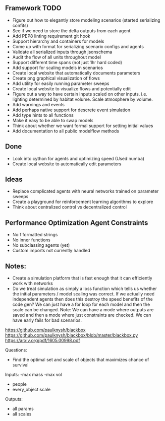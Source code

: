 
## Framework TODO
- Figure out how to elegantly store modeling scenarios (started serializing confits)
- See if we need to store the delta outputs from each agent
- Add PEP8 linting requirement git hook
- Support hierarchy and containers for models
- Come up with format for serializing scenario configs and agents
- Validate all serialized inputs through jsonschema
- Audit the flow of all units throughout model
- Support different time spans (not just 1hr hard coded)
- Add support for scaling models in scenarios
- Create local website that automatically documents parameters
- Create png graphical visualization of flows
- Add utility for easily running parameter sweeps
- Create local website to visualize flows and potentially edit
- Figure out a way to have certain inputs scaled on other inputs. i.e. lighting determined by habitat volume. Scale atmosphere by volume.
- Add warnings and events
- Add perhaps native support for descrete event simulation
- Add type hints to all functions
- Make it easy to be able to swap models
- Think about whether we want formal support for setting initial values
- Add documentation to all public modelflow methods

## Done
- Look into cython for agents and optimizing speed (Used numba)
- Create local website to automatically edit parameters


## Ideas
- Replace complicated agents with neural networks trained on parameter sweeps
- Create a playground for reinforcement learning algorithms to explore
- Think about centralized control vs decentralized control

## Performance Optimization Agent Constraints
- No f formatted strings
- No inner functions
- No subclassing agents (yet)
- Custom imports not currently handled


## Notes:
- Create a simulation platform that is fast enough that it can efficiently work with networks
- Do we treat simulation as simply a loss function which tells us whether the initial parameters / model scaling was correct. If we actually need independent agents then does this destroy the speed benefits of the code gen? We can just have a for loop for each model and then the scale can be changed. Note: We can have a mode where outputs are saved and then a mode where just constraints are checked. We can have early fails for bad scenarios.

https://github.com/paulknysh/blackbox
https://github.com/paulknysh/blackbox/blob/master/blackbox.py
https://arxiv.org/pdf/1605.00998.pdf

Questions:
- Find the optimal set and scale of objects that maximizes chance of survival

Inputs:
-max mass
-max vol
- people
- every_object scale

Outputs:
- all params
- all scales
